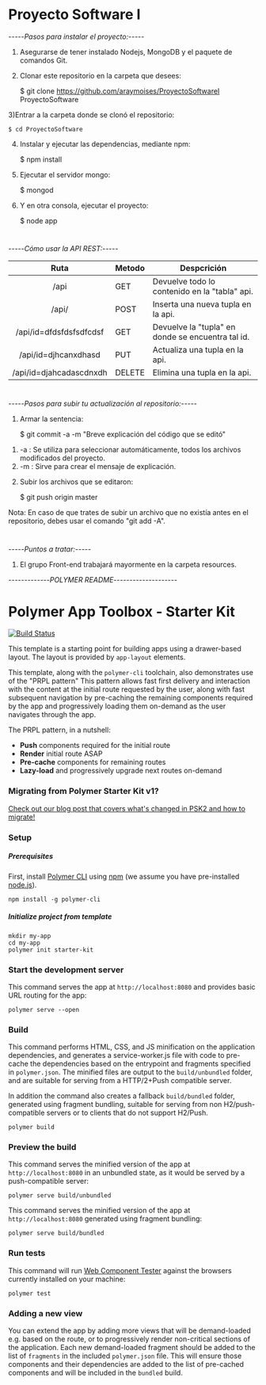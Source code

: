 # Proyecto Software I

-----*Pasos para instalar el proyecto:*-----

1) Asegurarse de tener instalado Nodejs, MongoDB y el paquete de comandos Git.

2) Clonar este repositorio en la carpeta que desees:

	$ git clone https://github.com/araymoises/ProyectoSoftwareI ProyectoSoftware

3)Entrar a la carpeta donde se clonó el repositorio:

	$ cd ProyectoSoftware

4) Instalar y ejecutar las dependencias, mediante npm:

	$ npm install

5) Ejecutar el servidor mongo:

	$ mongod

6) Y en otra consola, ejecutar el proyecto:

	$ node app


#
-----*Cómo usar la API REST:*-----

| Ruta | Metodo | Despcrición |
| :---: | --- | --- |
| /api | GET | Devuelve todo lo contenido en la "tabla" api. |
| /api/ | POST | Inserta una nueva tupla en la api. |
| /api/id=dfdsfdsfsdfcdsf | GET | Devuelve la "tupla" en donde se encuentra tal id. |
| /api/id=djhcanxdhasd | PUT | Actualiza una tupla en la api. |
| /api/id=djahcadascdnxdh | DELETE | Elimina una tupla en la api. |

#
-----*Pasos para subir tu actualización al repositorio:*-----

1) Armar la sentencia:

	$ git commit -a -m "Breve explicación del código que se editó"
1.    -a : Se utiliza para seleccionar automáticamente, todos los archivos modificados del proyecto.
2.    -m : Sirve para crear el mensaje de explicación.

2) Subir los archivos que se editaron:

	$ git push origin master

Nota: En caso de que trates de subir un archivo que no existía antes en el repositorio, debes usar el comando "git add -A".

#
-----*Puntos a tratar:*-----

1. El grupo Front-end trabajará mayormente en la carpeta resources.


-------------*POLYMER README*--------------------


# Polymer App Toolbox - Starter Kit

[![Build Status](https://travis-ci.org/PolymerElements/polymer-starter-kit.svg?branch=master)](https://travis-ci.org/PolymerElements/polymer-starter-kit)

This template is a starting point for building apps using a drawer-based
layout. The layout is provided by `app-layout` elements.

This template, along with the `polymer-cli` toolchain, also demonstrates use
of the "PRPL pattern" This pattern allows fast first delivery and interaction with
the content at the initial route requested by the user, along with fast subsequent
navigation by pre-caching the remaining components required by the app and
progressively loading them on-demand as the user navigates through the app.

The PRPL pattern, in a nutshell:

* **Push** components required for the initial route
* **Render** initial route ASAP
* **Pre-cache** components for remaining routes
* **Lazy-load** and progressively upgrade next routes on-demand

### Migrating from Polymer Starter Kit v1?

[Check out our blog post that covers what's changed in PSK2 and how to migrate!](https://www.polymer-project.org/1.0/blog/2016-08-18-polymer-starter-kit-or-polymer-cli.html)

### Setup

##### Prerequisites

First, install [Polymer CLI](https://github.com/Polymer/polymer-cli) using
[npm](https://www.npmjs.com) (we assume you have pre-installed [node.js](https://nodejs.org)).

    npm install -g polymer-cli

##### Initialize project from template

    mkdir my-app
    cd my-app
    polymer init starter-kit

### Start the development server

This command serves the app at `http://localhost:8080` and provides basic URL
routing for the app:

    polymer serve --open

### Build

This command performs HTML, CSS, and JS minification on the application
dependencies, and generates a service-worker.js file with code to pre-cache the
dependencies based on the entrypoint and fragments specified in `polymer.json`.
The minified files are output to the `build/unbundled` folder, and are suitable
for serving from a HTTP/2+Push compatible server.

In addition the command also creates a fallback `build/bundled` folder,
generated using fragment bundling, suitable for serving from non
H2/push-compatible servers or to clients that do not support H2/Push.

    polymer build

### Preview the build

This command serves the minified version of the app at `http://localhost:8080`
in an unbundled state, as it would be served by a push-compatible server:

    polymer serve build/unbundled

This command serves the minified version of the app at `http://localhost:8080`
generated using fragment bundling:

    polymer serve build/bundled

### Run tests

This command will run [Web Component Tester](https://github.com/Polymer/web-component-tester)
against the browsers currently installed on your machine:

    polymer test

### Adding a new view

You can extend the app by adding more views that will be demand-loaded
e.g. based on the route, or to progressively render non-critical sections of the
application. Each new demand-loaded fragment should be added to the list of
`fragments` in the included `polymer.json` file. This will ensure those
components and their dependencies are added to the list of pre-cached components
and will be included in the `bundled` build.

